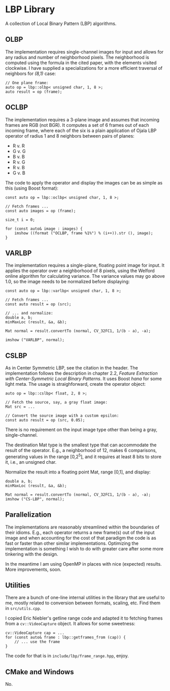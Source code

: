 # LBP Library

A collection of Local Binary Pattern (LBP) algorithms.

## OLBP

The implementation requires single-channel images for input and allows for any
radius and number of neighborhood pixels. The neighborhood is computed using the
formula in the cited paper, with the elements visited
clockwise. I have supplied a specializations for a more efficient traversal of
neighbors for *(8,1)* case:

    // One plane frame:
    auto op = lbp::olbp< unsigned char, 1, 8 >;
    auto result = op (frame);

## OCLBP

The implementation requires a 3-plane image and assumes that incoming frames are
RGB (not BGR). It computes a set of 6 frames out of each incoming frame, where
each of the six is a plain application of Ojala LBP operator of radius 1 and 8
neighbors between pairs of planes: 

- R v. R
- G v. G
- B v. B
- R v. G
- R v. B
- G v. B

The code to apply the operator and display the images can be as simple as this
(using Boost format):

    const auto op = lbp::oclbp< unsigned char, 1, 8 >;
    
    // Fetch frames ...
    const auto images = op (frame);

    size_t i = 0;
    
    for (const auto& image : images) {
        imshow ((format ("OCLBP, frame %1%") % (i++)).str (), image);
    }

## VARLBP

The implementation requires a single-plane, floating point image for input. It
applies the operator over a neighborhood of 8 pixels, using the Welford online
algorithm for calculating variance. The variance values may go above 1.0, so the
image needs to be normalized before displaying:

    const auto op = lbp::varlbp< unsigned char, 1, 8 >;

    // Fetch frames ...
    const auto result = op (src);

    // ... and normalize:
    double a, b;
    minMaxLoc (result, &a, &b);
    
    Mat normal = result.convertTo (normal, CV_32FC1, 1/(b - a), -a);
    
    imshow ("VARLBP", normal);

## CSLBP

As in Center Symmetric LBP, see the citation in the header. The implementation
follows the description in chapter 2.2, *Feature Extraction with
Center-Symmetric Local Binary Patterns*. It uses Boost *hana* for some light
meta. The usage is straighforward, create  the operator object:

    auto op = lbp::cslbp< float, 2, 8 >;
    
    // Fetch the source, say, a gray float image:
    Mat src = ...
    
    // Convert the source image with a custom epsilon:
    const auto result = op (src, 0.05);

There is no requirement on the input image type other than being a gray,
single-channel. 

The destination Mat type is the smallest type that can accommodate the result of
the operator. E.g., a neighborhood of 12, makes 6 comparisons, generating values
in the range [0,2<sup>5</sup>], and it requires at least 8 bits to store it,
i.e., an unsigned char.

Normalize the result into a floating point Mat, range [0,1], and display:

    double a, b;
    minMaxLoc (result, &a, &b);
    
    Mat normal = result.convertTo (normal, CV_32FC1, 1/(b - a), -a);
    imshow ("CS-LBP", normal);

## Parallelization

The implementations are reasonably streamlined within the boundaries of their
idioms. E.g., each operator returns a new frame(s) out of the input image and
when accounting for the cost of that paradigm the code is as fast or faster than
other similar implementations. Optimizing the implementation is something I wish
to do with greater care after some more tinkering with the design.

In the meantime I am using OpenMP in places with nice (expected) results. More
improvements, soon.

## Utilities

There are a bunch of one-line internal utilities in the library that are useful
to me, mostly related to conversion between formats, scaling, etc. Find them in
`src/utils.cpp`. 

I copied Eric Niebler's getline range code and adapted it to fetching frames
from a `cv::VideoCapture` object. It allows for some sweetness:

    cv::VideoCapture cap = ...
    for (const auto& frame : lbp::getframes_from (cap)) {
        // ... use the frame
    }

The code for that is in `include/lbp/frame_range.hpp`, enjoy.

## CMake and Windows

No.
